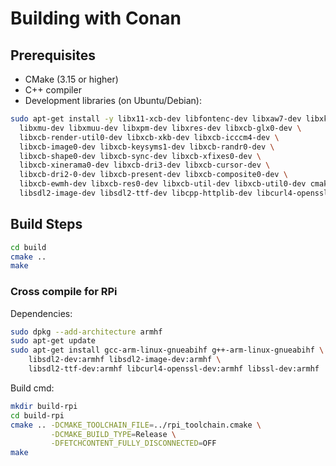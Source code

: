 # Building with Conan

## Prerequisites
- CMake (3.15 or higher)
- C++ compiler
- Development libraries (on Ubuntu/Debian):
```bash
sudo apt-get install -y libx11-xcb-dev libfontenc-dev libxaw7-dev libxkbfile-dev \
  libxmu-dev libxmuu-dev libxpm-dev libxres-dev libxcb-glx0-dev \
  libxcb-render-util0-dev libxcb-xkb-dev libxcb-icccm4-dev \
  libxcb-image0-dev libxcb-keysyms1-dev libxcb-randr0-dev \
  libxcb-shape0-dev libxcb-sync-dev libxcb-xfixes0-dev \
  libxcb-xinerama0-dev libxcb-dri3-dev libxcb-cursor-dev \
  libxcb-dri2-0-dev libxcb-present-dev libxcb-composite0-dev \
  libxcb-ewmh-dev libxcb-res0-dev libxcb-util-dev libxcb-util0-dev cmake \
  libsdl2-image-dev libsdl2-ttf-dev libcpp-httplib-dev libcurl4-openssl-dev
```

## Build Steps

```bash
cd build
cmake .. 
make
```

### Cross compile for RPi

Dependencies:

```bash
sudo dpkg --add-architecture armhf
sudo apt-get update
sudo apt-get install gcc-arm-linux-gnueabihf g++-arm-linux-gnueabihf \
    libsdl2-dev:armhf libsdl2-image-dev:armhf \
    libsdl2-ttf-dev:armhf libcurl4-openssl-dev:armhf libssl-dev:armhf
```

Build cmd:

```bash
mkdir build-rpi
cd build-rpi
cmake .. -DCMAKE_TOOLCHAIN_FILE=../rpi_toolchain.cmake \
         -DCMAKE_BUILD_TYPE=Release \
         -DFETCHCONTENT_FULLY_DISCONNECTED=OFF
make
```